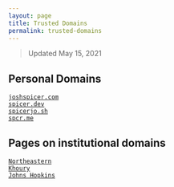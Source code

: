 ```yaml
---
layout: page
title: Trusted Domains
permalink: trusted-domains
---
```


> Updated May 15, 2021

## Personal Domains
<a href="https://joshspicer.com"><code>joshspicer.com</code></a>
<br />
<a href="http://spicer.dev"><code>spicer.dev</code></a>
<br />
<a href="http://spicerjo.sh"><code>spicerjo.sh</code></a>
<br />
<a href="http://spcr.me"><code>spcr.me</code></a>

## Pages on institutional domains
<a href="https://ccs.neu.edu/home/joshua"><code>Northeastern Khoury</code></a>
<br />
<a href="https://pages.jh.edu/jspice10/"><code>Johns Hopkins</code></a>
<br />
